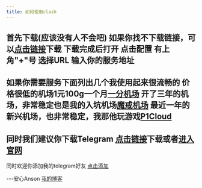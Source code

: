 ```yaml
---
title: 如何使用clash
---
```



首先下载(应该没有人不会吧)
如果你找不下载链接，可以[点击链接](https://share.feijipan.com/s/YyAZLYxx)下载
下载完成后打开
点击配置
有上角"+"号
选择URL
输入你的服务地址
--------------
如果你需要服务下面列出几个我使用起来很流畅的
价格很低的机场1元100g一个月[一分机场](https://xn--4gqx1hgtfdmt.com/#/register?code=3jousYgd)
开了三年的机场，非常稳定也是我的入坑机场[魔戒机场](https://mojie.me/#/register?code=z4yAMEqp)
最近一年的新兴机场，也非常稳定，我那他玩游戏[P1Cloud](https://ponecloud.top/#/register?code=IplWxG80)
--------------
同时我们建议你下载Telegram
[点击链接](https://share.feijipan.com/s/d5AZLNIl)下载或者[进入官网](https://telegram.org/)
--------------
同时欢迎你添加我的telegram好友
[点击添加](https://t.me/uogkrx)

---安心Anson [我的博客](blog.ognn.top)